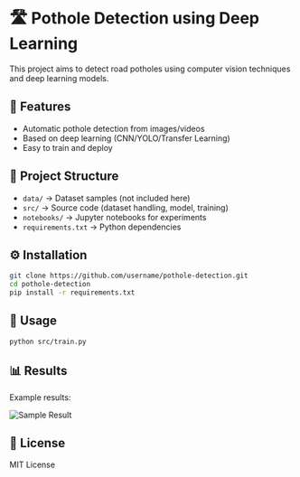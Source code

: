 # 🛣️ Pothole Detection using Deep Learning

This project aims to detect road potholes using computer vision techniques and deep learning models.

## 🚀 Features
- Automatic pothole detection from images/videos
- Based on deep learning (CNN/YOLO/Transfer Learning)
- Easy to train and deploy

## 📂 Project Structure
- `data/` → Dataset samples (not included here)
- `src/` → Source code (dataset handling, model, training)
- `notebooks/` → Jupyter notebooks for experiments
- `requirements.txt` → Python dependencies

## ⚙️ Installation
```bash
git clone https://github.com/username/pothole-detection.git
cd pothole-detection
pip install -r requirements.txt
```

## 🏃 Usage
```bash
python src/train.py
```

## 📊 Results
Example results:

![Sample Result](docs/sample_output.jpg)

## 📜 License
MIT License
